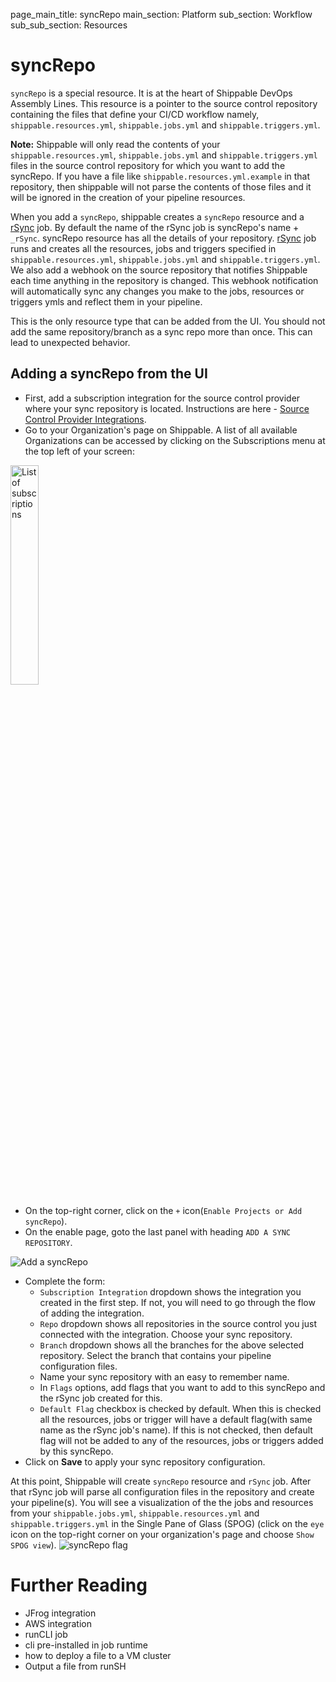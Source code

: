 page_main_title: syncRepo
main_section: Platform
sub_section: Workflow
sub_sub_section: Resources

# syncRepo

`syncRepo` is a special resource. It is at the heart of Shippable DevOps Assembly Lines. This resource is a pointer to the source control repository containing the files that define your CI/CD workflow namely,  `shippable.resources.yml`, `shippable.jobs.yml` and `shippable.triggers.yml`.

**Note:** Shippable will only read the contents of your `shippable.resources.yml`, `shippable.jobs.yml` and `shippable.triggers.yml` files in the source control repository for which you want to add the syncRepo. If you have a file like `shippable.resources.yml.example` in that repository, then shippable will not parse the contents of those files and it will be ignored in the creation of your pipeline resources.

When you add a `syncRepo`, shippable creates a `syncRepo` resource and a [rSync](/platform/jobs-rSync/) job. By default the name of the rSync job is syncRepo's name + `_rSync`. syncRepo resource has all the details of your repository. [rSync](/platform/jobs-rSync/) job runs and creates all the resources, jobs and triggers specified in `shippable.resources.yml`, `shippable.jobs.yml` and `shippable.triggers.yml`. We also add a webhook on the source repository that notifies Shippable each time anything in the repository is changed. This webhook notification will automatically sync any changes you make to the jobs, resources or triggers ymls and reflect them in your pipeline.

This is the only resource type that can be added from the UI. You should not add the same repository/branch as a sync repo more than once. This can lead to unexpected behavior.

## Adding a syncRepo from the UI

* First, add a subscription integration for the source control provider where your sync repository is located. Instructions are here - [Source Control Provider Integrations](/platform/integration/overview#source-control-providers).
* Go to your Organization's page on Shippable. A list of all available Organizations can be accessed by clicking on the Subscriptions menu at the top left of your screen:

<img width="30%" height="30%" src="/images/platform/resources/syncRepo/list-subscriptions.png" alt="List of subscriptions">

* On the top-right corner, click on the `+` icon(`Enable Projects or Add syncRepo`).
* On the enable page, goto the last panel with heading `ADD A SYNC REPOSITORY`.

<img src="/images/platform/resources/syncRepo/add-syncRepo.png" alt="Add a syncRepo">

* Complete the form:
	* `Subscription Integration` dropdown shows the integration you created in the first step. If not, you will need to go through the flow of adding the integration.
	* `Repo` dropdown shows all repositories in the source control you just connected with the integration. Choose your sync repository.
	* `Branch` dropdown shows all the branches for the above selected repository. Select the branch that contains your pipeline configuration files.
	* Name your sync repository with an easy to remember name.
	* In `Flags` options, add flags that you want to add to this syncRepo and the rSync job created for this.
	* `Default Flag` checkbox is checked by default. When this is checked all the resources, jobs or trigger will have a default flag(with same name as the rSync job's name). If this is not checked, then default flag will not be added to any of the resources, jobs or triggers added by this syncRepo.
* Click on **Save** to apply your sync repository configuration.

At this point, Shippable will create `syncRepo` resource and `rSync` job. After that rSync job will parse all configuration files in the  repository and create your pipeline(s). You will see a visualization of the the jobs and resources from your `shippable.jobs.yml`,  `shippable.resources.yml` and `shippable.triggers.yml` in the Single Pane of Glass (SPOG) (click on the `eye` icon on the top-right corner on your organization's page  and choose `Show SPOG view`).
<img src="/images/platform/resources/syncRepo/syncRepo-flag.png" alt="syncRepo flag">

# Further Reading
* JFrog integration
* AWS integration
* runCLI job
* cli pre-installed in job runtime
* how to deploy a file to a VM cluster
* Output a file from runSH
